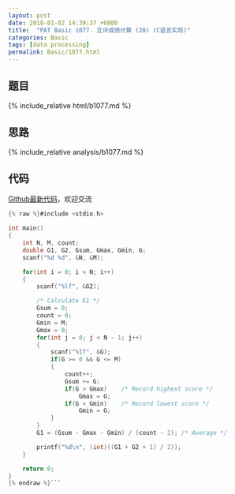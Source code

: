 ```yaml
---
layout: post
date: 2018-01-02 14:39:37 +0800
title:  "PAT Basic 1077. 互评成绩计算 (20) (C语言实现)"
categories: Basic
tags: [data processing]
permalink: Basic/1077.html
---
```


## 题目

{% include_relative html/b1077.md %}

## 思路

{% include_relative analysis/b1077.md %}

## 代码

[Github最新代码](https://github.com/OliverLew/PAT/blob/master/PATBasic/1077.c)，欢迎交流

```c
{% raw %}#include <stdio.h>

int main()
{
    int N, M, count;
    double G1, G2, Gsum, Gmax, Gmin, G;
    scanf("%d %d", &N, &M);

    for(int i = 0; i < N; i++)
    {
        scanf("%lf", &G2);

        /* Calculate G1 */
        Gsum = 0;
        count = 0;
        Gmin = M;
        Gmax = 0;
        for(int j = 0; j < N - 1; j++)
        {
            scanf("%lf", &G);
            if(G >= 0 && G <= M)
            {
                count++;
                Gsum += G;
                if(G > Gmax)    /* Record highest score */
                    Gmax = G;
                if(G < Gmin)    /* Record lowest score */
                    Gmin = G;
            }
        }
        G1 = (Gsum - Gmax - Gmin) / (count - 2); /* Average */

        printf("%d\n", (int)((G1 + G2 + 1) / 2));
    }

    return 0;
}
{% endraw %}```